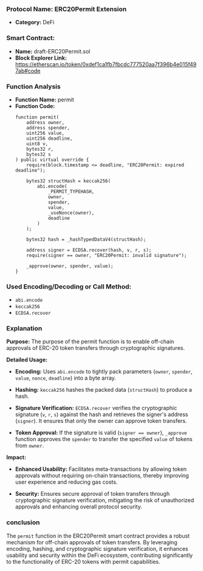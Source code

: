 ### Protocol Name:  ERC20Permit Extension
- **Category:** DeFi

### Smart Contract:
- **Name:** draft-ERC20Permit.sol
- **Block Explorer Link:** https://etherscan.io/token/0xdef1ca1fb7fbcdc777520aa7f396b4e015f497ab#code

### Function Analysis

- **Function Name:** permit
- **Function Code:**
  ```solidity
  function permit(
      address owner,
      address spender,
      uint256 value,
      uint256 deadline,
      uint8 v,
      bytes32 r,
      bytes32 s
  ) public virtual override {
      require(block.timestamp <= deadline, "ERC20Permit: expired deadline");

      bytes32 structHash = keccak256(
          abi.encode(
              _PERMIT_TYPEHASH,
              owner,
              spender,
              value,
              _useNonce(owner),
              deadline
          )
      );

      bytes32 hash = _hashTypedDataV4(structHash);

      address signer = ECDSA.recover(hash, v, r, s);
      require(signer == owner, "ERC20Permit: invalid signature");

      _approve(owner, spender, value);
  }
  ```
### Used Encoding/Decoding or Call Method:
- `abi.encode`
- `keccak256`
- `ECDSA.recover`

### Explanation

**Purpose:**
The purpose of the permit function is to enable off-chain approvals of ERC-20 token transfers through cryptographic signatures.

**Detailed Usage:**

- **Encoding:** Uses `abi.encode` to tightly pack parameters (`owner`, `spender`, `value`, `nonce`, `deadline`) into a byte array.
  
- **Hashing:** `keccak256` hashes the packed data (`structHash`) to produce a hash.

- **Signature Verification:** `ECDSA.recover` verifies the cryptographic signature (`v`, `r`, `s`) against the hash and retrieves the signer's address (`signer`). It ensures that only the owner can approve token transfers.

- **Token Approval:** If the signature is valid (`signer == owner`), `_approve` function approves the `spender` to transfer the specified `value` of tokens from `owner`.

**Impact:**

- **Enhanced Usability:** Facilitates meta-transactions by allowing token approvals without requiring on-chain transactions, thereby improving user experience and reducing gas costs.
  
- **Security:** Ensures secure approval of token transfers through cryptographic signature verification, mitigating the risk of unauthorized approvals and enhancing overall protocol security.

### conclusion
The `permit` function in the ERC20Permit smart contract provides a robust mechanism for off-chain approvals of token transfers. By leveraging encoding, hashing, and cryptographic signature verification, it enhances usability and security within the DeFi ecosystem, contributing significantly to the functionality of ERC-20 tokens with permit capabilities.
